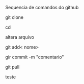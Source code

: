 Sequencia de comandos do github

git clone

cd <nome do diretorio>

altera arquivo

git add< nome>

gir commit -m "comentario"
 
git pull
 
teste
  

